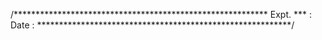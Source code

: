 /**********************************************************
Expt. *** : 
Date      : 
**********************************************************/